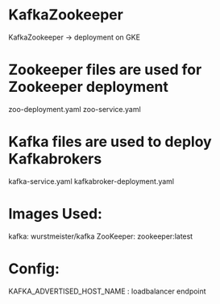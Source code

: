 # KafkaZookeeper
KafkaZookeeper -> deployment on GKE

# Zookeeper files are used for Zookeeper deployment

zoo-deployment.yaml
zoo-service.yaml

# Kafka files are used to deploy Kafkabrokers

kafka-service.yaml
kafkabroker-deployment.yaml

# Images Used:
kafka: wurstmeister/kafka
ZooKeeper: zookeeper:latest

# Config: 
KAFKA_ADVERTISED_HOST_NAME : loadbalancer endpoint
